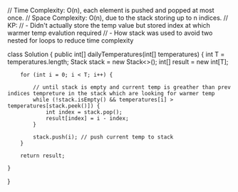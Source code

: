 // Time Complexity: O(n), each element is pushed and popped at most once.
// Space Complexity: O(n), due to the stack storing up to n indices.
// KP: 
// - Didn't actually store the temp value but stored index at which warmer temp evalution required
// - How stack was used to avoid two nested for loops to reduce time complexity

class Solution {
    public int[] dailyTemperatures(int[] temperatures) {
        int T = temperatures.length;
        Stack<Integer> stack = new Stack<>();
        int[] result = new int[T];

        for (int i = 0; i < T; i++) {

            // until stack is empty and current temp is greather than prev indices tempreture in the stack which are looking for warmer temp
            while (!stack.isEmpty() && temperatures[i] > temperatures[stack.peek()]) {
                int index = stack.pop();
                result[index] = i - index;
            }

            stack.push(i); // push current temp to stack
        }

        return result;
        
    }
}